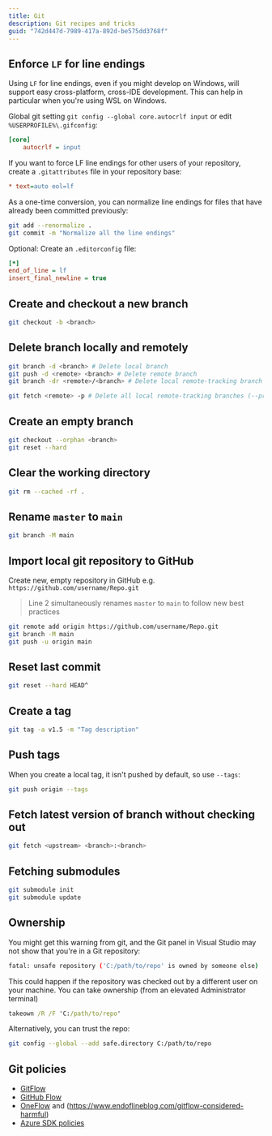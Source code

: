 ```yaml
---
title: Git
description: Git recipes and tricks
guid: "742d447d-7989-417a-892d-be575dd3768f"
---
```


## Enforce `LF` for line endings

Using `LF` for line endings, even if you might develop on Windows, will support easy cross-platform, cross-IDE development. This can help in particular when you're using WSL on Windows.

Global git setting `git config --global core.autocrlf input` or edit `%USERPROFILE%\.gifconfig`:

```ini
[core]
    autocrlf = input
```

If you want to force LF line endings for other users of your repository, create a `.gitattributes` file in your repository base:

```ini
* text=auto eol=lf
```

As a one-time conversion, you can normalize line endings for files that have already been committed previously:

```bash
git add --renormalize .
git commit -m "Normalize all the line endings"
```

Optional: Create an `.editorconfig` file:

```ini
[*]
end_of_line = lf
insert_final_newline = true
```

## Create and checkout a new branch

```bash
git checkout -b <branch>
```

## Delete branch locally and remotely

```bash
git branch -d <branch> # Delete local branch
git push -d <remote> <branch> # Delete remote branch
git branch -dr <remote>/<branch> # Delete local remote-tracking branch

git fetch <remote> -p # Delete all local remote-tracking branches (--prune)
```

## Create an empty branch

```bash
git checkout --orphan <branch>
git reset --hard
```

## Clear the working directory

```bash
git rm --cached -rf .
```

## Rename `master` to `main`

```bash
git branch -M main
```

## Import local git repository to GitHub

Create new, empty repository in GitHub e.g. `https://github.com/username/Repo.git`

> Line 2 simultaneously renames `master` to `main` to follow new best practices

```bash
git remote add origin https://github.com/username/Repo.git
git branch -M main
git push -u origin main
```

## Reset last commit

```bash
git reset --hard HEAD^
```

## Create a tag

```bash
git tag -a v1.5 -m "Tag description"
```

## Push tags

When you create a local tag, it isn't pushed by default, so use `--tags`:

```bash
git push origin --tags
```

## Fetch latest version of branch without checking out

```bash
git fetch <upstream> <branch>:<branch>
```

## Fetching submodules

```bash
git submodule init
git submodule update
```

## Ownership

You might get this warning from git, and the Git panel in Visual Studio may not show that you're in a Git repository:

```bash
fatal: unsafe repository ('C:/path/to/repo' is owned by someone else)
```

This could happen if the repository was checked out by a different user on your machine. You can take ownership (from an elevated Administrator terminal)

```cmd
takeown /R /F 'C:/path/to/repo'
```

Alternatively, you can trust the repo:

```bash
git config --global --add safe.directory C:/path/to/repo
```

## Git policies

* [GitFlow](https://nvie.com/posts/a-successful-git-branching-model/)
* [GitHub Flow](https://guides.github.com/introduction/flow/)
* [OneFlow](https://www.endoflineblog.com/oneflow-a-git-branching-model-and-workflow) and (https://www.endoflineblog.com/gitflow-considered-harmful)
* [Azure SDK policies](https://azure.github.io/azure-sdk/policies_repobranching.html#release-branches)
